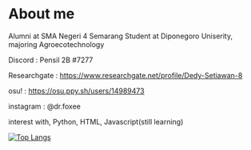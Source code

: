 # About me

Alumni at SMA Negeri 4 Semarang
Student at Diponegoro Uniserity, majoring Agroecotechnology

Discord       : Pensil 2B #7277

Researchgate  :  https://www.researchgate.net/profile/Dedy-Setiawan-8

osu!          : https://osu.ppy.sh/users/14989473

instagram     : @dr.foxee

interest with, Python, HTML, Javascript(still learning)

[![Top Langs](https://github-readme-stats.vercel.app/api/top-langs/?username=fhoxydeo&langs_count=10)](https://github.com/fhoxydeo/github-readme-stats)

